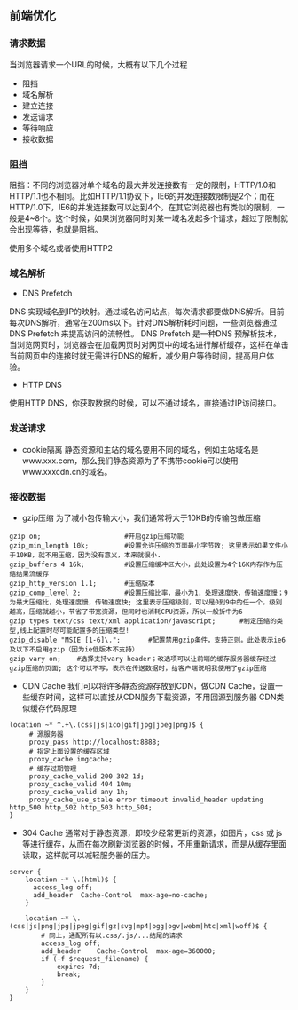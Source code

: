 ## 前端优化
### 请求数据
当浏览器请求一个URL的时候，大概有以下几个过程
* 阻挡
* 域名解析
* 建立连接
* 发送请求
* 等待响应
* 接收数据

### 阻挡
阻挡：不同的浏览器对单个域名的最大并发连接数有一定的限制，HTTP/1.0和HTTP/1.1也不相同。比如HTTP/1.1协议下，IE6的并发连接数限制是2个；而在HTTP/1.0下，IE6的并发连接数可以达到4个。在其它浏览器也有类似的限制，一般是4~8个。这个时候，如果浏览器同时对某一域名发起多个请求，超过了限制就会出现等待，也就是阻挡。

使用多个域名或者使用HTTP2

### 域名解析 
* DNS Prefetch

DNS 实现域名到IP的映射。通过域名访问站点，每次请求都要做DNS解析。目前每次DNS解析，通常在200ms以下。针对DNS解析耗时问题，一些浏览器通过DNS Prefetch 来提高访问的流畅性。
DNS Prefetch 是一种DNS 预解析技术，当浏览网页时，浏览器会在加载网页时对网页中的域名进行解析缓存，这样在单击当前网页中的连接时就无需进行DNS的解析，减少用户等待时间，提高用户体验。
* HTTP DNS

使用HTTP DNS，你获取数据的时候，可以不通过域名，直接通过IP访问接口。

### 发送请求
* cookie隔离
静态资源和主站的域名要用不同的域名，例如主站域名是www.xxx.com，那么我们静态资源为了不携带cookie可以使用www.xxxcdn.cn的域名。

### 接收数据
* gzip压缩
为了减小包传输大小，我们通常将大于10KB的传输包做压缩
```nginx
gzip on;                     #开启gzip压缩功能
gzip_min_length 10k;         #设置允许压缩的页面最小字节数; 这里表示如果文件小于10KB，就不用压缩，因为没有意义，本来就很小.
gzip_buffers 4 16k;          #设置压缩缓冲区大小，此处设置为4个16K内存作为压缩结果流缓存
gzip_http_version 1.1;       #压缩版本
gzip_comp_level 2;           #设置压缩比率，最小为1，处理速度快，传输速度慢；9为最大压缩比，处理速度慢，传输速度快; 这里表示压缩级别，可以是0到9中的任一个，级别越高，压缩就越小，节省了带宽资源，但同时也消耗CPU资源，所以一般折中为6
gzip types text/css text/xml application/javascript;      #制定压缩的类型,线上配置时尽可能配置多的压缩类型!
gzip_disable "MSIE [1-6]\.";       #配置禁用gzip条件，支持正则。此处表示ie6及以下不启用gzip（因为ie低版本不支持）
gzip vary on;    #选择支持vary header；改选项可以让前端的缓存服务器缓存经过gzip压缩的页面; 这个可以不写，表示在传送数据时，给客户端说明我使用了gzip压缩
```  
* CDN Cache
我们可以将许多静态资源存放到CDN，做CDN Cache，设置一些缓存时间，这样可以直接从CDN服务下载资源，不用回源到服务器
CDN类似缓存代码原理  
```nginx
location ~* ^.+\.(css|js|ico|gif|jpg|jpeg|png)$ {
     # 源服务器
     proxy_pass http://localhost:8888;
     # 指定上面设置的缓存区域
     proxy_cache imgcache;
     # 缓存过期管理
     proxy_cache_valid 200 302 1d;
     proxy_cache_valid 404 10m;
     proxy_cache_valid any 1h;
     proxy_cache_use_stale error timeout invalid_header updating http_500 http_502 http_503 http_504;
}
```  
* 304 Cache 
通常对于静态资源，即较少经常更新的资源，如图片，css 或 js 等进行缓存，从而在每次刷新浏览器的时候，不用重新请求，而是从缓存里面读取，这样就可以减轻服务器的压力。
```nginx
server {
    location ~* \.(html)$ {
      access_log off;
      add_header  Cache-Control  max-age=no-cache;
    }

    location ~* \.(css|js|png|jpg|jpeg|gif|gz|svg|mp4|ogg|ogv|webm|htc|xml|woff)$ {
        # 同上，通配所有以.css/.js/...结尾的请求
        access_log off;
        add_header    Cache-Control  max-age=360000;
        if (-f $request_filename) {
            expires 7d;
            break;
        }
    }
}  
```